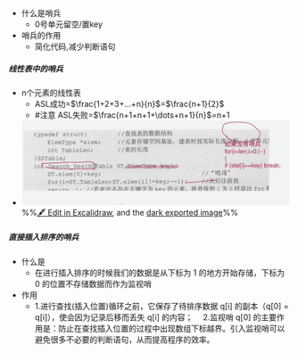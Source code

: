 - 什么是哨兵
	- 0号单元留空/置key
- 哨兵的作用
	- 简化代码,减少判断语句
##### 线性表中的哨兵
- n个元素的线性表
	- ASL成功=$\frac{1+2+3+...+n}{n}$=$\frac{n+1}{2}$
	- #注意 ASL失败=$\frac{n+1+n+1+\dots+n+1}{n}$=n+1
- ![](attachments/%E4%B8%80%E8%88%AC%E7%BA%BF%E6%80%A7%E8%A1%A8%E7%9A%84%E9%A1%BA%E5%BA%8F%E6%9F%A5%E6%89%BE-%E5%93%A8%E5%85%B5%E7%9A%84%E4%BD%9C%E7%94%A8%202022-10-25%2021.08.17.excalidraw.svg)
%%[🖋 Edit in Excalidraw](attachments/%E4%B8%80%E8%88%AC%E7%BA%BF%E6%80%A7%E8%A1%A8%E7%9A%84%E9%A1%BA%E5%BA%8F%E6%9F%A5%E6%89%BE-%E5%93%A8%E5%85%B5%E7%9A%84%E4%BD%9C%E7%94%A8%202022-10-25%2021.08.17.excalidraw.md), and the [dark exported image](attachments/%E4%B8%80%E8%88%AC%E7%BA%BF%E6%80%A7%E8%A1%A8%E7%9A%84%E9%A1%BA%E5%BA%8F%E6%9F%A5%E6%89%BE-%E5%93%A8%E5%85%B5%E7%9A%84%E4%BD%9C%E7%94%A8%202022-10-25%2021.08.17.excalidraw.dark.svg)%%
##### 直接插入排序的哨兵
- 什么是
	- 在进行插入排序的时候我们的数据是从下标为 1 的地方开始存储，下标为 0 的位置不存储数据而作为监视哨
- 作用
	- 1.进行查找(插入位置)循环之前，它保存了待排序数据 q[i] 的副本（q[0] = q[i]），使会因为记录后移而丢失 q[i] 的内容；
	 2.监视哨 q[0] 的主要作用是：防止在查找插入位置的过程中出现数组下标越界。引入监视哨可以避免很多不必要的判断语句，从而提高程序的效率。
